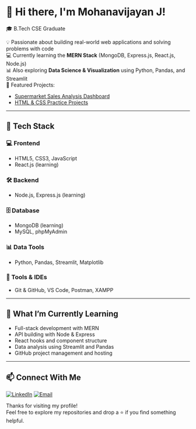 # 👋 Hi there, I'm Mohanavijayan J!

🎓 B.Tech CSE Graduate 

💡 Passionate about building real-world web applications and solving problems with code  
💻 Currently learning the **MERN Stack** (MongoDB, Express.js, React.js, Node.js)  
📊 Also exploring **Data Science & Visualization** using Python, Pandas, and Streamlit  
📁 Featured Projects:
- [Supermarket Sales Analysis Dashboard](https://github.com/Mohan30-7/Supermarket-Sales-Analysis)
- [HTML & CSS Practice Projects](https://github.com/Mohan30-7/html-css-practice)

---

## 🚀 Tech Stack

### 💻 Frontend
- HTML5, CSS3, JavaScript
- React.js (learning)

### 🛠️ Backend
- Node.js, Express.js (learning)

### 🗄️ Database
- MongoDB (learning)
- MySQL, phpMyAdmin

### 📊 Data Tools
- Python, Pandas, Streamlit, Matplotlib

### 🧰 Tools & IDEs
- Git & GitHub, VS Code, Postman, XAMPP

---

## 🌱 What I’m Currently Learning

- Full-stack development with MERN
- API building with Node & Express
- React hooks and component structure
- Data analysis using Streamlit and Pandas
- GitHub project management and hosting

---

## 📫 Connect With Me

[![LinkedIn](https://img.shields.io/badge/-LinkedIn-0A66C2?style=for-the-badge&logo=linkedin&logoColor=white)](https://linkedin.com/in/mohanavijayan-j-11328933b)
[![Email](https://img.shields.io/badge/Email-Gmail-D14836?style=for-the-badge&logo=gmail&logoColor=white)](mailto:Mohanavijayanj@gmail.com)

Thanks for visiting my profile!  
Feel free to explore my repositories and drop a ⭐ if you find something helpful.
